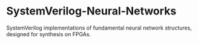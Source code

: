 # SystemVerilog-Neural-Networks
SystemVerilog implementations of fundamental neural network structures, designed for synthesis on FPGAs.
